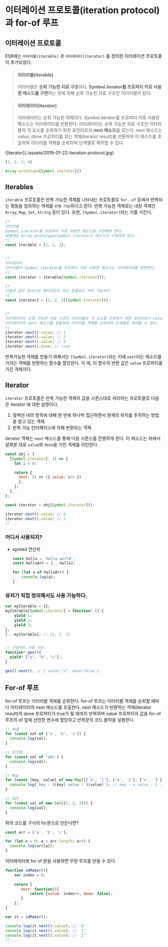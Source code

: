 # 이터레이션 프로토콜(iteration protocol)과 for-of 루프

## 이터레이션 프로토콜

ES6에는 `이터러블(iterable)` 과 `이터레이터(iterator)` 를 정의한 이터레이션 프로토콜이 추가되었다.

> #### 이터러블(iterable)
>
> 이터러블은 **순회 가능한 자료 구조**이다. **Symbol.iterator를 프로퍼티 키로 사용한 메소드를 구현**하는 것에 의해 순회 가능한 자료 구조인 이터러블이 된다.

> #### 이터레이터(iterator)
>
> 이터레이터는 순회 가능한 객체이다. Symbol.iterator를 프로퍼티 키로 사용한 메소드는 이터레이터를 반환한다. 이터레이터는 순회 가능한 자료 구조인 이터러블의 각 요소를 순회하기 위한 포인터로서 **next 메소드**를 갖는다. next 메소드는 value, done 프로퍼티를 갖는 객체(iterator result)를 반환하며 이 메소드를 호출하여 이터러블 객체를 순회하며 단계별로 제어할 수 있다.

![iterator](./assets/2019-01-22-iteration protocol.jpg)

```javascript
[1, 2, 3, 4]

Array.prototype[Symbol.iterator]()
```





## Iterables

`iterable` 프로토콜은 반복 가능한 객체를 나타내는 프로토콜로 `for..of` 등에서 반복되는 행동을 정의하는 객체를 `반복 가능`하다고 한다.
반복 가능한 객체로는 내장 객체인 `Array`, `Map`, `Set`, `String` 등이 있다. 또한, `[Symbol.iterator]`라는 키를 가진다.

```javascript
/*
이터러블
Symbol.iterator를 프로퍼티 키로 사용한 메소드를 구현해야 한다.
배열에는 Array.prototype[Symbol.iterator] 메소드가 구현되어 있다.
*/
const iterable = [1, 2, 3];


/*
이터레이터
이터러블의 Symbol.iterator를 프로퍼티 키로 사용한 메소드는 이터레이터를 반환한다.
*/
const iterator = iterable[Symbol.iterator]();

/*
다음과 같은 방식으로 멀티라인이 아닌 한줄로도 처리 가능하다.
*/
const iterator2 = [1, 2, 3][Symbol.iterator]();


/*
이터레이터는 순회 가능한 자료 구조인 이터러블의 각 요소를 순회하기 위한 포인터로서 value, done 프로퍼티를 갖는 객체(iterator result)를 반환하는 next 메소드를 갖는 객체이다.
이터레이터의 next 메소드를 호출하여 이터러블 객체를 순회하며 단계별로 제어할 수 있다.
*/
iterator.next().value; // 1
iterator.next().value; // 2
iterator.next().value; // 3
iterator.next().done; // true
```

반복가능한 객체를 만들기 위해서는 `[Symbol.iterator]`라는 키에 `next`라는 메소드를 가지는 객체를 반환하는 함수를 할당한다. 이 때, 이 함수의 반환 값은 `value` 프로퍼티를 가진 객체이다.



## Iterator

`iterator` 프로토콜은 반복 가능한 객체의 값을 시퀸스대로 처리하는 프로토콜로 다음은 iterator 에 대한 설명이다.

1. 컬렉션 내의 항목에 대해 한 번에 하나씩 접근하면서 현재의 위치를 추적하는 방법을 알고 있는 객체
2. 반복 가능 인터페이스에 의해 반환되는 객체

iterator 객체는 `next` 메소드를 통해 다음 시퀸스를 진행하게 된다. 이 메소드는 위에서 살펴본 대로 `value`와 `done`을 가진 객체를 리턴한다.

```javascript
const obj = {
  [Symbol.iterator]: () => {
    let i = 0;

    return {
      next: () => ({ value: i++ })
      },
    };
  },
};

const iterator = obj[Symbol.iterator]();

iterator.next().value; // 0
iterator.next().value; // 1
// ...
```



### 어디서 사용되지?

- spread 연산자

  ```javascript
  const hello = 'hello world';
  const helloArr = [...hello];
  
  for (let a of helloArr) {
      console.log(a);
  }
  ```

  

### 유저가 직접 정의해서도 사용 가능하다.

```javascript
var myIterable = {};
myIterable[Symbol.iterator] = function* () {
    yield 1;
    yield 2;
    yield 3;
};
[...myIterable]; // [1, 2, 3]


// 이렇게도 사용 가능
function* gen(){
  yield* ["a", "b", "c"];
}

gen().next(); // { value:"a", done:false }
```



## For-of 루프

for-of 루프는 이터러블 객체를 순회한다. for-of 루프는 이터러블 객체를 순회할 때마다 이터레이터의 next 메소드를 호출한다. next 메소드가 반환하는 객체(iterator result)의 done 프로퍼티가 true가 될 때까지 반복하며 value 프로퍼티의 값을 for-of 루프의 of 앞에 선언한 변수에 할당하고 반복문의 코드 블럭을 실행한다.

```javascript
// 배열
for (const val of ['a', 'b', 'c']) {
  console.log(val);
}

// 문자열
for (const val of 'abc') {
  console.log(val);
}

// Map
for (const [key, value] of new Map([['a', '1'], ['b', '2'], ['c', '3']])) {
  console.log(`key : ${key} value : ${value}`); // key : a value : 1 ...
}

// Set
for (const val of new Set([1, 2, 3])) {
  console.log(val);
}
```

위의 코드를 구식의 for문으로 만든다면?

```javascript
const arr = ['a', 'b', 'c'];

for (let a = 0; a < arr.length; a++) {
  console.log(arr[a]);
}
```

이터레이터와 for of 문을 사용하면 무한 루프를 만들 수 있다.

```javascript
function idMaker(){
    var index = 0;
    
    return {
       next: function(){
           return {value: index++, done: false};
       }
    };
}

var it = idMaker();

console.log(it.next().value); // '0'
console.log(it.next().value); // '1'
console.log(it.next().value); // '2'
// ...
```

